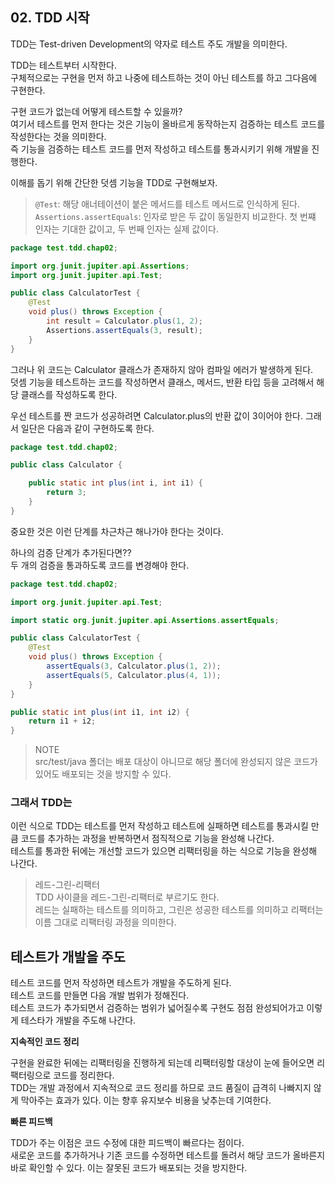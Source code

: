 ## 02. TDD 시작

TDD는 Test-driven Development의 약자로 테스트 주도 개발을 의미한다.

TDD는 테스트부터 시작한다.<br/>
구체적으로는 구현을 먼저 하고 나중에 테스트하는 것이 아닌 테스트를 하고 그다음에 구현한다.

구현 코드가 없는데 어떻게 테스트할 수 있을까?<br/>
여기서 테스트를 먼저 한다는 것은 기능이 올바르게 동작하는지 검증하는 테스트 코드를 작성한다는 것을 의미한다.<br/>
즉 기능을 검증하는 테스트 코드를 먼저 작성하고 테스트를 통과시키기 위해 개발을 진행한다.

이해를 돕기 위해 간단한 덧셈 기능을 TDD로 구현해보자.

> `@Test`: 해당 애너테이션이 붙은 메서드를 테스트 메서드로 인식하게 된다.<br/>
> `Assertions.assertEquals`: 인자로 받은 두 값이 동일한지 비교한다. 첫 번쨰 인자는 기대한 값이고, 두 번째 인자는 실제 값이다.

```java
package test.tdd.chap02;

import org.junit.jupiter.api.Assertions;
import org.junit.jupiter.api.Test;

public class CalculatorTest {
    @Test
    void plus() throws Exception {
        int result = Calculator.plus(1, 2);
        Assertions.assertEquals(3, result);
    }
}
```

그러나 위 코드는 Calculator 클래스가 존재하지 않아 컴파일 에러가 발생하게 된다.<br/>
덧셈 기능을 테스트하는 코드를 작성하면서 클래스, 메서드, 반환 타입 등을 고려해서 해당 클래스를 작성하도록 한다.

우선 테스트를 짠 코드가 성공하려면 Calculator.plus의 반환 값이 3이어야 한다. 그래서 일단은 다음과 같이 구현하도록 한다.
```java
package test.tdd.chap02;

public class Calculator {

    public static int plus(int i, int i1) {
        return 3;
    }
}
```
중요한 것은 이런 단계를 차근차근 해나가야 한다는 것이다.

하나의 검증 단계가 추가된다면??<br/>
두 개의 검증을 통과하도록 코드를 변경해야 한다.

```java
package test.tdd.chap02;

import org.junit.jupiter.api.Test;

import static org.junit.jupiter.api.Assertions.assertEquals;

public class CalculatorTest {
    @Test
    void plus() throws Exception {
        assertEquals(3, Calculator.plus(1, 2));
        assertEquals(5, Calculator.plus(4, 1));
    }
}
```
```java
public static int plus(int i1, int i2) {
    return i1 + i2;
}
```

> NOTE<br/>
> src/test/java 폴더는 배포 대상이 아니므로 해당 폴더에 완성되지 않은 코드가 있어도 배포되는 것을 방지할 수 있다.

### 그래서 TDD는

이런 식으로 TDD는 테스트를 먼저 작성하고 테스트에 실패하면 테스트를 통과시킬 만큼 코드를 추가하는 과정을 반복하면서 점직적으로 기능을 완성해 나간다.<br/>
테스트를 통과한 뒤에는 개선할 코드가 있으면 리팩터링을 하는 식으로 기능을 완성해 나간다.

> 레드-그린-리팩터<br/>
> TDD 사이클을 레드-그린-리팩터로 부르기도 한다.<br/>
> 레드는 실패하는 테스트를 의미하고, 그린은 성공한 테스트를 의미하고 리팩터는 이름 그대로 리팩터링 과정을 의미한다.

## 테스트가 개발을 주도

테스트 코드를 먼저 작성하면 테스트가 개발을 주도하게 된다.<br/>
테스트 코드를 만들면 다음 개발 범위가 정해진다. <br/>
테스트 코드가 추가되면서 검증하는 범위가 넓어질수록 구현도 점점 완성되어가고 이렇게 테스타가 개발을 주도해 나간다.

**지속적인 코드 정리**

구현을 완료한 뒤에는 리팩터링을 진행하게 되는데 리팩터링할 대상이 눈에 들어오면 리팩터링으로 코드를 정리한다.<br/>
TDD는 개발 과정에서 지속적으로 코드 정리를 하므로 코드 품질이 급격히 나빠지지 않게 막아주는 효과가 있다. 이는 향후 유지보수 비용을 낮추는데 기여한다.

**빠른 피드백**

TDD가 주는 이점은 코드 수정에 대한 피드백이 빠르다는 점이다.<br/>
새로운 코드를 추가하거나 기존 코드를 수정하면 테스트를 돌려서 해당 코드가 올바른지 바로 확인할 수 있다. 이는 잘못된 코드가 배포되는 것을 방지한다.

